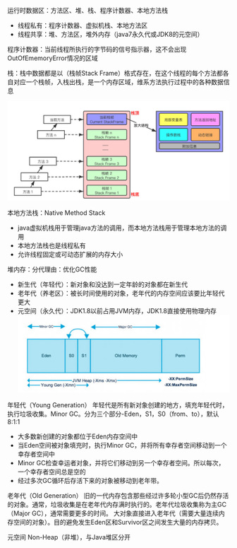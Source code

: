 运行时数据区：方法区、堆、栈、程序计数器、本地方法栈

* 线程私有：程序计数器、虚拟机栈、本地方法区
* 线程共享：堆、方法区，堆外内存（java7永久代或JDK8的元空间）

程序计数器：当前线程所执行的字节码的信号指示器，这不会出现OutOfEmemoryError情况的区域

栈：栈中数据都是以（栈帧Stack Frame）格式存在，在这个线程的每个方法都各自对应一个栈帧，入栈出栈，是一个内存区域，维系方法执行过程中的各种数据信息

![image](../images/Snipaste_2022-05-24_04-52-44.png)

本地方法栈：Native Method Stack
* java虚拟机栈用于管理java方法的调用，而本地方法栈用于管理本地方法的调用
* 本地方法栈也是线程私有
* 允许线程固定或可动态扩展的内存大小

堆内存：分代理由：优化GC性能
* 新生代（年轻代）：新对象和没达到一定年龄的对象都在新生代
* 老年代（养老区）：被长时间使用的对象，老年代的内存空间应该要比年轻代更大
* 元空间（永久代）：JDK1.8以前占用JVM内存，JDK1.8直接使用物理内存
![image](../images/Snipaste_2022-05-24_04-58-50.png)

年轻代（Young Generation）
年轻代是所有新对象创建的地方，填充年轻代时，执行垃圾收集。Minor GC。分为三个部分-Eden，S1，S0（from、to），默认8:1:1
* 大多数新创建的对象都位于Eden内存空间中
* 当Eden空间被对象填充时，执行Minor GC，并将所有幸存者空间移动到一个幸存者空间中
* Minor GC检查幸运者对象，并将它们移动到另一个幸存者空间。所以每次，一个幸存者空间总是空的
* 经过多次GC循环后存活下来的对象被移动到老年带。

老年代（Old Generation）
旧的一代内存包含那些经过许多轮小型GC后仍然存活的对象。通常，垃圾收集是在老年代内存满时执行的。老年代垃圾收集称为主GC（Major GC），通常需要更多的时间。
大对象直接进入老年代（需要大量连续内存空间的对象）。目的避免发生Eden区和Survivor区之间发生大量的内存拷贝。

元空间
Non-Heap（非堆），与Java堆区分开